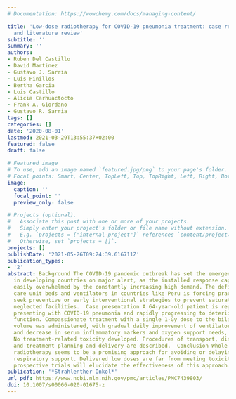 ```yaml
---
# Documentation: https://wowchemy.com/docs/managing-content/

title: 'Low-dose radiotherapy for COVID-19 pneumonia treatment: case report, procedure,
  and literature review'
subtitle: ''
summary: ''
authors:
- Ruben Del Castillo
- David Martinez
- Gustavo J. Sarria
- Luis Pinillos
- Bertha Garcia
- Luis Castillo
- Alicia Carhuactocto
- Frank A. Giordano
- Gustavo R. Sarria
tags: []
categories: []
date: '2020-08-01'
lastmod: 2021-03-29T13:55:37+02:00
featured: false
draft: false

# Featured image
# To use, add an image named `featured.jpg/png` to your page's folder.
# Focal points: Smart, Center, TopLeft, Top, TopRight, Left, Right, BottomLeft, Bottom, BottomRight.
image:
  caption: ''
  focal_point: ''
  preview_only: false

# Projects (optional).
#   Associate this post with one or more of your projects.
#   Simply enter your project's folder or file name without extension.
#   E.g. `projects = ["internal-project"]` references `content/project/deep-learning/index.md`.
#   Otherwise, set `projects = []`.
projects: []
publishDate: '2021-05-26T09:24:39.616711Z'
publication_types:
- '2'
abstract: Background The COVID-19 pandemic outbreak has set the emergency services
  in developing countries on major alert, as the installed response capacities are
  easily overwhelmed by the constantly increasing high demand. The deficit of intensive
  care unit beds and ventilators in countries like Peru is forcing practitioners to
  seek preventive or early interventional strategies to prevent saturating these chronically
  neglected facilities.  Case presentation A 64-year-old patient is reported after
  presenting with COVID-19 pneumonia and rapidly progressing to deteriorated ventilatory
  function. Compassionate treatment with a single 1‑Gy dose to the bilateral whole-lung
  volume was administered, with gradual daily improvement of ventilatory function
  and decrease in serum inflammatory markers and oxygen support needs, including intubation.
  No treatment-related toxicity developed. Procedures of transport, disinfection,
  and treatment planning and delivery are described.  Conclusion Whole-lung low-dose
  radiotherapy seems to be a promising approach for avoiding or delaying invasive
  respiratory support. Delivered low doses are far from meeting toxicity ranges. On-going
  prospective trials will elucidate the effectiveness of this approach.
publication: '*Strahlenther Onkol*'
url_pdf: https://www.ncbi.nlm.nih.gov/pmc/articles/PMC7439803/
doi: 10.1007/s00066-020-01675-z
---
```

